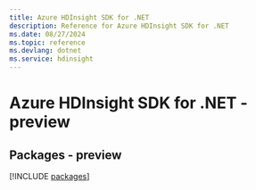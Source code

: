 ```yaml
---
title: Azure HDInsight SDK for .NET
description: Reference for Azure HDInsight SDK for .NET
ms.date: 08/27/2024
ms.topic: reference
ms.devlang: dotnet
ms.service: hdinsight
---
```

# Azure HDInsight SDK for .NET - preview
## Packages - preview
[!INCLUDE [packages](hdinsight-index.md)]